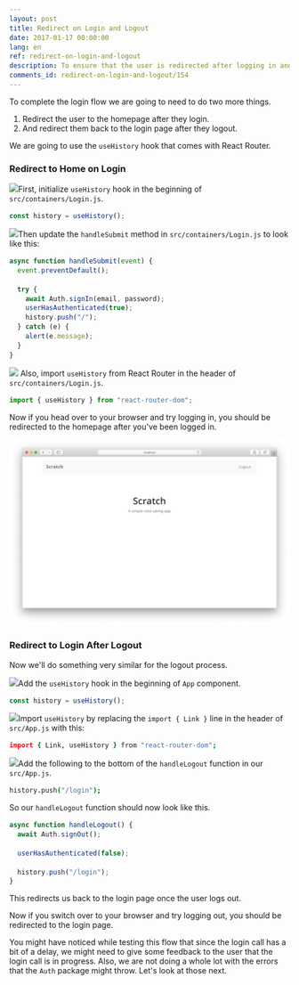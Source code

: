 ```yaml
---
layout: post
title: Redirect on Login and Logout
date: 2017-01-17 00:00:00
lang: en
ref: redirect-on-login-and-logout
description: To ensure that the user is redirected after logging in and logging out of our React.js app, we are going to use the withRouter higher-order component from React Router v4. And we’ll use the history.push method to navigate the app.
comments_id: redirect-on-login-and-logout/154
---
```


To complete the login flow we are going to need to do two more things.

1. Redirect the user to the homepage after they login.
2. And redirect them back to the login page after they logout.

We are going to use the `useHistory` hook that comes with React Router.

### Redirect to Home on Login

<img class="code-marker" src="/assets/s.png" />First, initialize `useHistory` hook in the beginning of `src/containers/Login.js`.

``` javascript
const history = useHistory();
```

<img class="code-marker" src="/assets/s.png" />Then update the `handleSubmit` method in `src/containers/Login.js` to look like this:

``` javascript
async function handleSubmit(event) {
  event.preventDefault();

  try {
    await Auth.signIn(email, password);
    userHasAuthenticated(true);
    history.push("/");
  } catch (e) {
    alert(e.message);
  }
}
```

<img class="code-marker" src="/assets/s.png" /> Also, import `useHistory` from React Router in the header of `src/containers/Login.js`.

``` javascript
import { useHistory } from "react-router-dom";
```

Now if you head over to your browser and try logging in, you should be redirected to the homepage after you've been logged in.

![React Router v4 redirect home after login screenshot](/assets/redirect-home-after-login.png)

### Redirect to Login After Logout

Now we'll do something very similar for the logout process. 

<img class="code-marker" src="/assets/s.png" />Add the `useHistory` hook in the beginning of `App` component.

``` javascript
const history = useHistory();
```

<img class="code-marker" src="/assets/s.png" />Import `useHistory` by replacing the `import { Link }` line in the header of `src/App.js` with this:

``` coffee
import { Link, useHistory } from "react-router-dom";
```

<img class="code-marker" src="/assets/s.png" />Add the following to the bottom of the `handleLogout` function in our `src/App.js`.

``` coffee
history.push("/login");
```

So our `handleLogout` function should now look like this.

``` javascript
async function handleLogout() {
  await Auth.signOut();

  userHasAuthenticated(false);

  history.push("/login");
}
```

This redirects us back to the login page once the user logs out.

Now if you switch over to your browser and try logging out, you should be redirected to the login page.

You might have noticed while testing this flow that since the login call has a bit of a delay, we might need to give some feedback to the user that the login call is in progress. Also, we are not doing a whole lot with the errors that the `Auth` package might throw. Let's look at those next.
